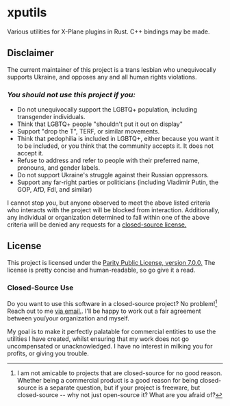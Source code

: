 # xputils

Various utilities for X-Plane plugins in Rust. C++ bindings may be made.

## Disclaimer

The current maintainer of this project is a trans lesbian who unequivocally supports
Ukraine, and opposes any and all human rights violations.

### _You should not use this project if you:_

- Do not unequivocally support the LGBTQ+ population, including transgender individuals.
- Think that LGBTQ+ people "shouldn't put it out on display"
- Support "drop the T", TERF, or similar movements.
- Think that pedophilia is included in LGBTQ+, either because you want it to be
  included, or you think that the community accepts it. It does not accept it.
- Refuse to address and refer to people with their preferred name, pronouns, and
  gender labels.
- Do not support Ukraine's struggle against their Russian oppressors.
- Support any far-right parties or politicians (including Vladimir Putin, the GOP,
  AfD, FdI, and similar)

I cannot stop you, but anyone observed to meet the above listed criteria who interacts
with the project will be blocked from interaction. Additionally, any individual or
organization determined to fall within one of the above criteria will be denied any
requests for a [closed-source license.](#closed-source-use)

## License

This project is licensed under the [Parity Public License, version 7.0.0.](https://paritylicense.com/versions/7.0.0)
The license is pretty concise and human-readable, so go give it a read.

### Closed-Source Use

Do you want to use this software in a closed-source project? No problem![^1^] Reach out
to me [via email.](mailto:prosperity@jdemille.com). I'll be happy to work out a fair
agreement between you/your organization and myself.

My goal is to make it perfectly palatable for commercial entities to use the utilities I
have created, whilst ensuring that my work does not go uncompensated or unacknowledged. I
have no interest in milking you for profits, or giving you trouble.

[^1^]: I am not amicable to projects that are closed-source for no good reason. Whether
      being a commercial product is a good reason for being closed-source is a separate
      question, but if your project is freeware, but closed-source -- why not just
      open-source it? What are you afraid of?
